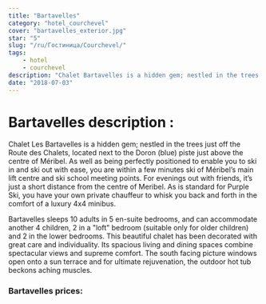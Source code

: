 ```yaml
---
title: "Bartavelles"
category: "hotel_courchevel"
cover: "bartavelles_exterior.jpg"
star: "5"
slug: "/ru/Гостиница/Courchevel/"
tags:
    - hotel
    - courchevel
description: "Chalet Bartavelles is a hidden gem; nestled in the trees just off the Route des Chalets located above the centre of Meribel."
date: "2018-07-03" 
--- 
```


# Bartavelles description : 
Chalet Les Bartavelles is a hidden gem; nestled in the trees just off the Route des Chalets, located next to the Doron (blue) piste just above the centre of Méribel. As well as being perfectly positioned to enable you to ski in and ski out with ease, you are within a few minutes ski of Méribel’s main lift centre and ski school meeting points. For evenings out with friends, it’s just a short distance from the centre of Meribel. As is standard for Purple Ski, you have your own private chauffeur to whisk you back and forth in the comfort of a luxury 4x4 minibus.

Bartavelles sleeps 10 adults in 5 en-suite bedrooms, and can accommodate another 4 children, 2 in a "loft" bedroom (suitable only for older children) and 2 in the lower bedrooms. This beautiful chalet has been decorated with great care and individuality. Its spacious living and dining spaces combine spectacular views and supreme comfort. The south facing picture windows open onto a sun terrace and for ultimate rejuvenation, the outdoor hot tub beckons aching muscles.

### Bartavelles prices:
